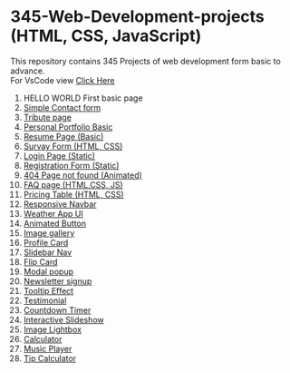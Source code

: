 # 345-Web-Development-projects (HTML, CSS, JavaScript)
This repository contains 345 Projects of web development form basic to advance. <br>
For VsCode view <a href="https://github1s.com/mdfaisalkhan/345-Web-Development-projects">Click Here</a>
1. HELLO WORLD First basic page<br>
2. <a href ="https://enchanting-choux-13ac08.netlify.app/" > Simple Contact form</a><br>
3. <a href = "https://celebrated-pony-787c42.netlify.app/">Tribute page</a><br>
4. <a href = "https://clever-tarsier-4d887b.netlify.app/">Personal Portfolio Basic </a> <br>
5. <a href ="https://sunny-cajeta-e47a73.netlify.app/">Resume Page (Basic)</a> <br>
6. <a href ="https://funny-cannoli-c4e29e.netlify.app/">Survay Form (HTML, CSS)</a> <br>
7. <a href ="https://merry-hotteok-181e17.netlify.app/">Login Page (Static)</a> <br>
8. <a href ="https://cheerful-stroopwafel-1a718d.netlify.app/">Registration Form (Static)</a> <br>
9.  <a href ="https://rad-kelpie-468e66.netlify.app/"> 404 Page not found (Animated)</a> <br>
10.  <a href ="https://unrivaled-fox-0280d7.netlify.app/">FAQ page (HTML,CSS, JS)</a> <br> 
11. <a href ="https://iridescent-stardust-6ce890.netlify.app/">Pricing Table (HTML, CSS)</a> <br> 
12. <a href ="https://marvelous-moxie-bd7615.netlify.app/">Responsive Navbar</a> <br>  
13. <a href ="https://singular-banoffee-fedf55.netlify.app/">Weather App UI</a> <br>  
14.  <a href ="https://stately-begonia-a5d02c.netlify.app/"> Animated Button</a> <br>
15.  <a href ="https://startling-axolotl-6b4aae.netlify.app/">Image gallery</a> <br> 
16. <a href ="https://capable-truffle-08b0dd.netlify.app/">Profile Card</a> <br>  
17. <a href ="https://strong-caramel-47193d.netlify.app/">Slidebar Nav</a> <br>  
17. <a href="https://lustrous-phoenix-2999bd.netlify.app/">Flip Card</a> <br>
18. <a href="https://dainty-piroshki-f5c771.netlify.app/">Modal popup</a><br>
19. <a href="https://papaya-narwhal-6ac063.netlify.app/">Newsletter signup</a><br>
20. <a href="https://ubiquitous-belekoy-a3d539.netlify.app/">Tooltip Effect</a><br>
21. <a href="https://vermillion-quokka-717e14.netlify.app/">Testimonial</a><br>  
22. <a href="https://superlative-beijinho-99f2eb.netlify.app/">Countdown Timer</a> <br> 
23. <a href="https://ornate-puppy-884233.netlify.app/">Interactive Slideshow</a> <br>
24. <a href="https://incredible-tarsier-eb348a.netlify.app/">Image Lightbox</a> <br>
25. <a href="https://mdfkcalculator.netlify.app/">Calculator</a>   <br>
26. <a href="https://musicplayermfk.netlify.app/">Music Player</a> <br>
27. <a href="https://marvelous-pasca-47a81f.netlify.app/">Tip Calculator</a> <br>
